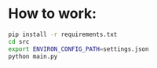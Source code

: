 # How to work:

``` sh
pip install -r requirements.txt
cd src
export ENVIRON_CONFIG_PATH=settings.json
python main.py
```